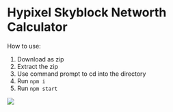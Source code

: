 # Hypixel Skyblock Networth Calculator

How to use:
  1. Download as zip
  2. Extract the zip
  3. Use command prompt to cd into the directory
  4. Run `npm i`
  5. Run `npm start`

<img src="https://visitor-badge-reloaded.herokuapp.com/badge?page_id=coolgoagle_HypixelSkyblockNetworthCalculator&color=000&text=Repo Views&style=for-the-badge&logo=GitBook&logoColor=white">
